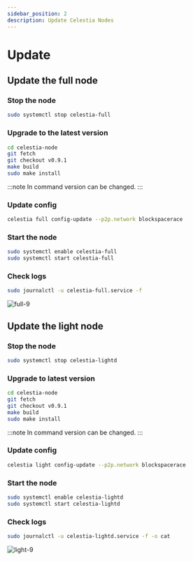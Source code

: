 ```yaml
---
sidebar_position: 2
description: Update Celestia Nodes
---
```


# Update 

## Update the full node

### Stop the node
```bash
sudo systemctl stop celestia-full
```

### Upgrade to the latest version
```bash
cd celestia-node
git fetch
git checkout v0.9.1
make build
sudo make install
```

:::note
In command version can be changed.
:::

### Update config 
```bash 
celestia full config-update --p2p.network blockspacerace
```

### Start the node 
```bash
sudo systemctl enable celestia-full
sudo systemctl start celestia-full 
```

### Check logs
```bash
sudo journalctl -u celestia-full.service -f
```

![full-9](./setup/img/full-9.png)

## Update the light node 

### Stop the node
```bash
sudo systemctl stop celestia-lightd
```

### Upgrade to latest version
```bash
cd celestia-node
git fetch
git checkout v0.9.1
make build
sudo make install
```

:::note
In command version can be changed.
:::

### Update config 
```bash
celestia light config-update --p2p.network blockspacerace
```

### Start the node 
```bash
sudo systemctl enable celestia-lightd
sudo systemctl start celestia-lightd 
```

### Check logs
```bash 
sudo journalctl -u celestia-lightd.service -f -o cat
```

![light-9](./setup/img/light-9.png)
